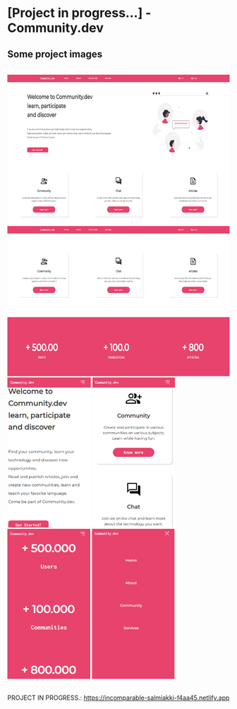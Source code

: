 <h1> [Project in progress...] - Community.dev </h1>

<h2> Some project images </h2>

<br>

<img src='./assets/imagesREADME/homepage.png' style='height: 340px'>
<img src='./assets/imagesREADME/cards-numbers.png' style='height: 340px'>

<br>

<div>
    <img src='./assets/imagesREADME/home-responsive.png' style='height: 340px'>
    <img src='./assets/imagesREADME/communities.png' style='height: 340px'>
    <img src='./assets/imagesREADME/numbers-responsive.png' style='height: 340px'>
    <img src='./assets/imagesREADME/menu-expanded.png' style='height: 340px'>
</div>

<br>

PROJECT IN PROGRESS.: <a> https://incomparable-salmiakki-f4aa45.netlify.app </a>